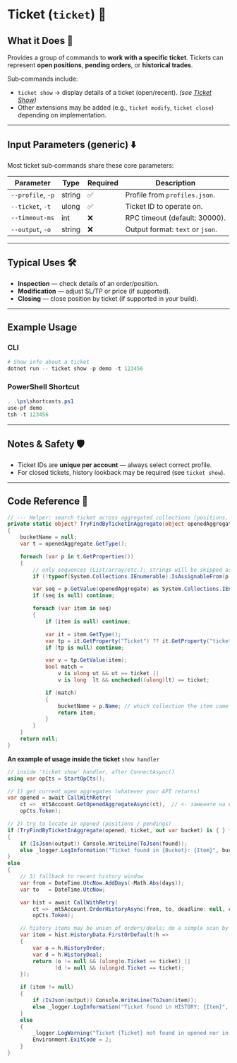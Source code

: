 # Ticket (`ticket`) 🎫

## What it Does 🎯

Provides a group of commands to **work with a specific ticket**.
Tickets can represent **open positions**, **pending orders**, or **historical trades**.

Sub‑commands include:

* `ticket show` → display details of a ticket (open/recent). *(see [Ticket Show](Ticket_Show_Doc.md))*
* Other extensions may be added (e.g., `ticket modify`, `ticket close`) depending on implementation.

---

## Input Parameters (generic) ⬇️

Most ticket sub‑commands share these core parameters:

| Parameter         | Type   | Required | Description                      |
| ----------------- | ------ | -------- | -------------------------------- |
| `--profile`, `-p` | string | ✅        | Profile from `profiles.json`.    |
| `--ticket`, `-t`  | ulong  | ✅        | Ticket ID to operate on.         |
| `--timeout-ms`    | int    | ❌        | RPC timeout (default: 30000).    |
| `--output`, `-o`  | string | ❌        | Output format: `text` or `json`. |

---

## Typical Uses 🛠️

* **Inspection** — check details of an order/position.
* **Modification** — adjust SL/TP or price (if supported).
* **Closing** — close position by ticket (if supported in your build).

---

## Example Usage

### CLI

```powershell
# Show info about a ticket
dotnet run -- ticket show -p demo -t 123456
```

### PowerShell Shortcut

```powershell
. .\ps\shortcasts.ps1
use-pf demo
tsh -t 123456
```

---

## Notes & Safety 🛡️

* Ticket IDs are **unique per account** — always select correct profile.
* For closed tickets, history lookback may be required (see `ticket show`).

---

## Code Reference 🧩

```csharp
// --- Helper: search ticket across aggregated collections (positions, pendings, etc.)
private static object? TryFindByTicketInAggregate(object openedAggregate, ulong ticket, out string? bucketName)
{
    bucketName = null;
    var t = openedAggregate.GetType();

    foreach (var p in t.GetProperties())
    {
        // only sequences (List/array/etc.); strings will be skipped as IEnumerable<char>
        if (!typeof(System.Collections.IEnumerable).IsAssignableFrom(p.PropertyType)) continue;

        var seq = p.GetValue(openedAggregate) as System.Collections.IEnumerable;
        if (seq is null) continue;

        foreach (var item in seq)
        {
            if (item is null) continue;

            var it = item.GetType();
            var tp = it.GetProperty("Ticket") ?? it.GetProperty("ticket");
            if (tp is null) continue;

            var v = tp.GetValue(item);
            bool match =
                v is ulong ut && ut == ticket ||
                v is long  lt && unchecked((ulong)lt) == ticket;

            if (match)
            {
                bucketName = p.Name; // which collection the item came from
                return item;
            }
        }
    }
    return null;
}
```
**An example of usage inside the ticket** `show handler`

```csharp
// inside 'ticket show' handler, after ConnectAsync()
using var opCts = StartOpCts();

// 1) get current open aggregates (whatever your API returns)
var opened = await CallWithRetry(
    ct => _mt5Account.GetOpenedAggregateAsync(ct),  // <- замените на ваш реальный вызов
    opCts.Token);

// 2) try to locate in opened (positions / pendings)
if (TryFindByTicketInAggregate(opened, ticket, out var bucket) is { } found)
{
    if (IsJson(output)) Console.WriteLine(ToJson(found));
    else _logger.LogInformation("Ticket found in {Bucket}: {Item}", bucket, ToJson(found));
}
else
{
    // 3) fallback to recent history window
    var from = DateTime.UtcNow.AddDays(-Math.Abs(days));
    var to   = DateTime.UtcNow;

    var hist = await CallWithRetry(
        ct => _mt5Account.OrderHistoryAsync(from, to, deadline: null, cancellationToken: ct),
        opCts.Token);

    // history items may be union of orders/deals; do a simple scan by Ticket
    var item = hist.HistoryData.FirstOrDefault(h =>
    {
        var o = h.HistoryOrder;
        var d = h.HistoryDeal;
        return (o != null && (ulong)o.Ticket == ticket) ||
               (d != null && (ulong)d.Ticket == ticket);
    });

    if (item != null)
    {
        if (IsJson(output)) Console.WriteLine(ToJson(item));
        else _logger.LogInformation("Ticket found in HISTORY: {Item}", ToJson(item));
    }
    else
    {
        _logger.LogWarning("Ticket {Ticket} not found in opened nor in the last {Days}d history.", ticket, days);
        Environment.ExitCode = 2;
    }
}
```
